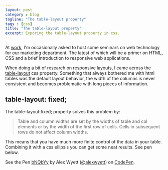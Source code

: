 ```yaml
---
layout: post
category : blog
tagline: "The table-layout property"
tags : [css]
title: "The table-layout property"
excerpt: Exporing the table-layout property in css.
---
```


At <a href="http://www.originalcottages.co.uk" rel="nofollow">work</a>, I'm occasionally asked to host some seminars on web technology for our marketing department.  The latest of which will be a primer on HTML, CSS and a brief introduction to responsive web applications.

When doing a bit of research on responsive layouts, I came across the <a href="https://developer.mozilla.org/en-US/docs/Web/CSS/table-layout" rel="nofollow">table-layout</a> css property.  Something that always bothered me with html tables was the default layout behavior, the width of the columns is never consistent and becomes problematic with long pieces of information.

## table-layout: fixed;

The table-layout:fixed; property solves this problem by:

<blockquote>
Table and column widths are set by the widths of table and col elements or by the width of the first row of cells. Cells in subsequent rows do not affect column widths.
</blockquote>

This means that you have much more finite control of the data in your table.  Combining it with a css ellipsis you can get some neat results. See pen below. 

<p data-height="225" data-theme-id="0" data-slug-hash="bNQbYy" data-default-tab="result" data-user="alexwyett" class='codepen'>See the Pen <a href='http://codepen.io/alexwyett/pen/bNQbYy/'>bNQbYy</a> by Alex Wyett (<a href='http://codepen.io/alexwyett'>@alexwyett</a>) on <a href='http://codepen.io'>CodePen</a>.</p>
<script async src="//assets.codepen.io/assets/embed/ei.js"></script>
